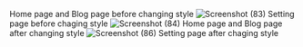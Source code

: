 Home page and Blog page before changing style
![Screenshot (83)](https://user-images.githubusercontent.com/80301438/126927875-5dc2d486-6292-48e0-853e-41af4e80736d.png)
Setting page before chaging style
![Screenshot (84)](https://user-images.githubusercontent.com/80301438/126927899-c1af4315-c1b9-41cb-9517-ca2236cd8c75.png)
Home page and Blog page after changing style
![Screenshot (86)](https://user-images.githubusercontent.com/80301438/126927938-dafab852-b37f-4e3d-85b4-911263a2b338.png)
Setting page after chaging style


